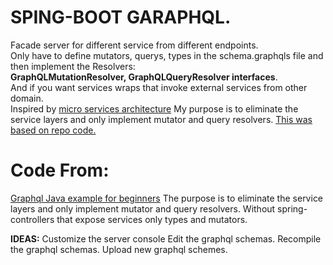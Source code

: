 # SPING-BOOT GARAPHQL.

Facade server for different service from different endpoints.  
Only have to define mutators, querys, types in the schema.graphqls file and then implement the Resolvers:  
**GraphQLMutationResolver, GraphQLQueryResolver interfaces**.  
And if you want services wraps that invoke external services from other domain.  
Inspired by [micro services architecture](https://itnext.io/graphql-in-a-microservices-architecture-d17922b886eb)
My purpose is to eliminate the service layers and only implement mutator and query resolvers. 
[This was based on repo code.](https://github.com/swathisprasad/graphql-with-spring-boot) 

# Code From: 
[Graphql Java example for beginners](https://dzone.com/articles/a-beginners-guide-to-graphql-with-spring-boot)
The purpose is to eliminate the service layers and only implement mutator and query resolvers.
Without spring-controllers that expose services only types and mutators.

**IDEAS:** 
Customize the server console
Edit the graphql schemas.
Recompile the graphql schemas.
Upload new graphql schemes.

